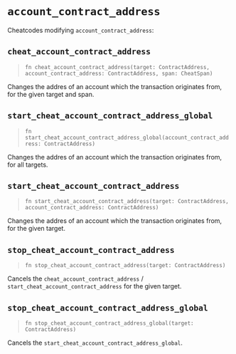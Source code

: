 # `account_contract_address`

Cheatcodes modifying `account_contract_address`:

## `cheat_account_contract_address`
> `fn cheat_account_contract_address(target: ContractAddress, account_contract_address: ContractAddress, span: CheatSpan)`

Changes the addres of an account which the transaction originates from, for the given target and span.

## `start_cheat_account_contract_address_global`
> `fn start_cheat_account_contract_address_global(account_contract_address: ContractAddress)`

Changes the addres of an account which the transaction originates from, for all targets.

## `start_cheat_account_contract_address`
> `fn start_cheat_account_contract_address(target: ContractAddress, account_contract_address: ContractAddress)`

Changes the addres of an account which the transaction originates from, for the given target.

## `stop_cheat_account_contract_address`
> `fn stop_cheat_account_contract_address(target: ContractAddress)`

Cancels the `cheat_account_contract_address` / `start_cheat_account_contract_address` for the given target.

## `stop_cheat_account_contract_address_global`
> `fn stop_cheat_account_contract_address_global(target: ContractAddress)`

Cancels the `start_cheat_account_contract_address_global`.
